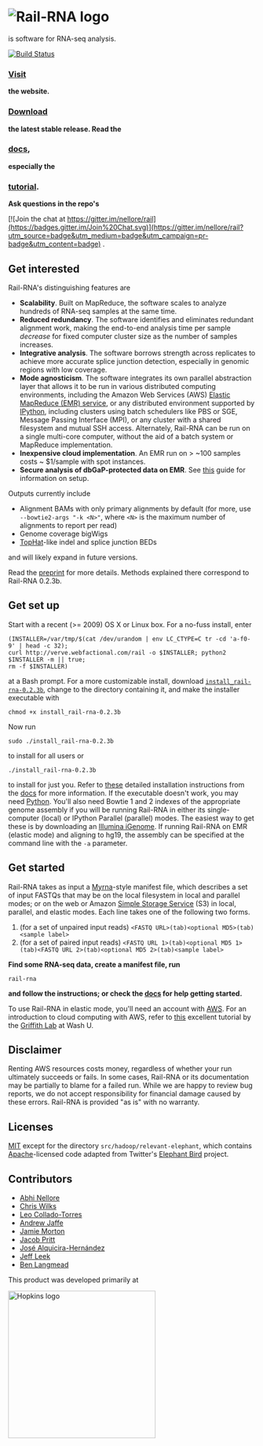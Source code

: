 ![Rail-RNA logo](https://github.com/nellore/rail/blob/master/assets/railrnalogodark.png)
====

is software for RNA-seq analysis.

[![Build Status](https://travis-ci.org/nellore/rail.svg?branch=master)](https://travis-ci.org/nellore/rail)

### [Visit](http://rail.bio)

**the website.**

### [Download](https://github.com/nellore/rail/raw/v0.2.3b/releases/install_rail-rna-0.2.3b)

**the latest stable release. Read the**

### [docs](http://docs.rail.bio/), 

**especially the**

### [tutorial](http://docs.rail.bio/tutorial/).

**Ask questions in the repo's**

[![Join the chat at https://gitter.im/nellore/rail](https://badges.gitter.im/Join%20Chat.svg)](https://gitter.im/nellore/rail?utm_source=badge&utm_medium=badge&utm_campaign=pr-badge&utm_content=badge) .

Get interested
-----
Rail-RNA's distinguishing features are
* **Scalability**. Built on MapReduce, the software scales to analyze hundreds of RNA-seq samples at the same time.
* **Reduced redundancy**. The software identifies and eliminates redundant alignment work, making the end-to-end analysis time per sample *decrease* for fixed computer cluster size as the number of samples increases.
* **Integrative analysis**. The software borrows strength across replicates to achieve more accurate splice junction detection, especially in genomic regions with low coverage.
* **Mode agnosticism**. The software integrates its own parallel abstraction layer that allows it to be run in various distributed computing environments, including the Amazon Web Services (AWS) [Elastic MapReduce (EMR) service](http://aws.amazon.com/elasticmapreduce/), or any distributed environment supported by [IPython](http://ipython.org/), including clusters using batch schedulers like PBS or SGE, Message Passing Interface (MPI), or any cluster with a shared filesystem and mutual SSH access. Alternately, Rail-RNA can be run on a single multi-core computer, without the aid of a batch system or MapReduce implementation.
* **Inexpensive cloud implementation**. An EMR run on > ~100 samples costs ~ $1/sample with spot instances.
* **Secure analysis of dbGaP-protected data on EMR**. See [this](http://docs.rail.bio/dbgap/) guide for information on setup.

Outputs currently include
* Alignment BAMs with only primary alignments by default (for more, use `--bowtie2-args "-k <N>"`, where `<N>` is the maximum number of alignments to report per read)
* Genome coverage bigWigs
* [TopHat](http://ccb.jhu.edu/software/tophat/index.shtml)-like indel and splice junction BEDs

and will likely expand in future versions.

Read the [preprint](http://biorxiv.org/content/early/2015/08/11/019067) for more details. Methods explained there correspond to Rail-RNA 0.2.3b.

Get set up
-----
Start with a recent (>= 2009) OS X or Linux box. For a no-fuss install, enter
```
(INSTALLER=/var/tmp/$(cat /dev/urandom | env LC_CTYPE=C tr -cd 'a-f0-9' | head -c 32);
curl http://verve.webfactional.com/rail -o $INSTALLER; python2 $INSTALLER -m || true;
rm -f $INSTALLER)
```
at a Bash prompt. For a more customizable install, download [`install_rail-rna-0.2.3b`](https://github.com/nellore/rail/raw/v0.2.3b/releases/install_rail-rna-0.2.3b), change to the directory containing it, and make the installer executable with
```
chmod +x install_rail-rna-0.2.3b
```
Now run
```
sudo ./install_rail-rna-0.2.3b
```
to install for all users or
```
./install_rail-rna-0.2.3b
```
to install for just you. Refer to [these](http://docs.rail.bio/installation/) detailed installation instructions from the [docs](http://docs.rail.bio) for more information. If the executable doesn't work, you may need [Python](http://www.python.org). You'll also need Bowtie 1 and 2 indexes of the appropriate genome assembly if you will be running Rail-RNA in either its single-computer (local) or IPython Parallel (parallel) modes. The easiest way to get these is by downloading an [Illumina iGenome](http://support.illumina.com/sequencing/sequencing_software/igenome.html). If running Rail-RNA on EMR (elastic mode) and aligning to hg19, the assembly can be specified at the command line with the `-a` parameter.

Get started
-----
Rail-RNA takes as input a [Myrna](http://bowtie-bio.sourceforge.net/myrna/)-style manifest file, which describes a set of input FASTQs that may be on the local filesystem in local and parallel modes; or on the web or Amazon [Simple Storage Service](http://aws.amazon.com/s3/) (S3) in local, parallel, and elastic modes. Each line takes one of the following two forms.

1. (for a set of unpaired input reads) `<FASTQ URL>(tab)<optional MD5>(tab)<sample label>`
2. (for a set of paired input reads) `<FASTQ URL 1>(tab)<optional MD5 1>(tab)<FASTQ URL 2>(tab)<optional MD5 2>(tab)<sample label>`

**Find some RNA-seq data, create a manifest file, run**
```
rail-rna
```
**and follow the instructions; or check the [docs](http://docs.rail.bio/) for help getting started.**

To use Rail-RNA in elastic mode, you'll need an account with [AWS](http://aws.amazon.com/). For an introduction to cloud computing with AWS, refer to [this](https://github.com/griffithlab/rnaseq_tutorial/wiki/Intro-to-AWS-Cloud-Computing) excellent tutorial by the [Griffith Lab](http://genome.wustl.edu/people/groups/detail/griffith-lab/) at Wash U.

Disclaimer
-----
Renting AWS resources costs money, regardless of whether your run ultimately succeeds or fails. In some cases, Rail-RNA or its documentation may be partially to blame for a failed run. While we are happy to review bug reports, we do not accept responsibility for financial damage caused by these errors. Rail-RNA is provided "as is" with no warranty.

Licenses
-----
[MIT](http://choosealicense.com/licenses/mit/) except for the directory `src/hadoop/relevant-elephant`, which contains [Apache](http://apache.org/licenses/LICENSE-2.0)-licensed code adapted from Twitter's [Elephant Bird](https://github.com/twitter/elephant-bird/) project.

Contributors
-----
* [Abhi Nellore]
* [Chris Wilks]
* [Leo Collado-Torres]
* [Andrew Jaffe]
* [Jamie Morton]
* [Jacob Pritt]
* [José Alquicira-Hernández]
* [Jeff Leek]
* [Ben Langmead]

[Abhi Nellore]: http://nellore.github.io/
[Chris Wilks]: https://github.com/ChristopherWilks
[Leo Collado-Torres]: http://www.biostat.jhsph.edu/~lcollado/
[Andrew Jaffe]: http://www.aejaffe.com/
[Jamie Morton]: https://github.com/mortonjt
[Jacob Pritt]: https://github.com/jpritt
[José Alquicira-Hernández]: https://github.com/joseah
[Ben Langmead]: http://www.langmead-lab.org/
[Jeff Leek]: http://jtleek.com/

This product was developed primarily at

<a href="http://www.jhu.edu/"><img src="https://github.com/nellore/rail/blob/master/assets/university.logo.small.horizontal.blue.png" align="left" width="300" alt="Hopkins logo"></a>
